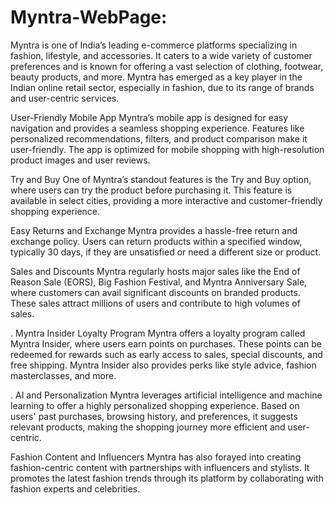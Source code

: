 # Myntra-WebPage:
Myntra is one of India’s leading e-commerce platforms specializing in fashion, lifestyle, and accessories. It caters to a wide variety of customer preferences and is known for offering a vast selection of clothing, footwear, beauty products, and more. Myntra has emerged as a key player in the Indian online retail sector, especially in fashion, due to its range of brands and user-centric services.

User-Friendly Mobile App
Myntra’s mobile app is designed for easy navigation and provides a seamless shopping experience. Features like personalized recommendations, filters, and product comparison make it user-friendly. The app is optimized for mobile shopping with high-resolution product images and user reviews.

 Try and Buy
One of Myntra’s standout features is the Try and Buy option, where users can try the product before purchasing it. This feature is available in select cities, providing a more interactive and customer-friendly shopping experience.

 Easy Returns and Exchange
Myntra provides a hassle-free return and exchange policy. Users can return products within a specified window, typically 30 days, if they are unsatisfied or need a different size or product.

 Sales and Discounts
Myntra regularly hosts major sales like the End of Reason Sale (EORS), Big Fashion Festival, and Myntra Anniversary Sale, where customers can avail significant discounts on branded products. These sales attract millions of users and contribute to high volumes of sales.

. Myntra Insider Loyalty Program
Myntra offers a loyalty program called Myntra Insider, where users earn points on purchases. These points can be redeemed for rewards such as early access to sales, special discounts, and free shipping. Myntra Insider also provides perks like style advice, fashion masterclasses, and more.

. AI and Personalization
Myntra leverages artificial intelligence and machine learning to offer a highly personalized shopping experience. Based on users' past purchases, browsing history, and preferences, it suggests relevant products, making the shopping journey more efficient and user-centric.

 Fashion Content and Influencers
Myntra has also forayed into creating fashion-centric content with partnerships with influencers and stylists. It promotes the latest fashion trends through its platform by collaborating with fashion experts and celebrities.
